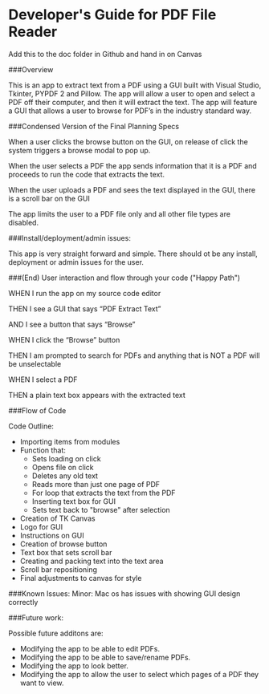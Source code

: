 # Developer's Guide for PDF File Reader 
Add this to the doc folder in Github and hand in on Canvas

###Overview 

This is an app to extract text from a PDF using a GUI built with Visual Studio, Tkinter, PYPDF 2 and Pillow. The app will allow a user to open and select a PDF off their computer, and then it will extract the text. The app will feature a GUI that allows a user to browse for PDF’s in the industry standard way.  


###Condensed Version of the Final Planning Specs

When a user clicks the browse button on the GUI, on release of click the system triggers a browse modal to pop up.  

When the user selects a PDF the app sends information that it is a PDF and proceeds to run the code that extracts the text. 

When the user uploads a PDF and sees the text displayed in the GUI, there is a scroll bar on the GUI

The app limits the user to a PDF file only and all other file types are disabled.

###Install/deployment/admin issues:

This app is very straight forward and simple. There should  ot be any install, deployment or admin issues for the user. 


###(End) User interaction and flow through your code ("Happy Path")

WHEN I run the app on my source code editor

THEN I see a GUI that says “PDF Extract Text” 

AND I see a button that says “Browse”  

WHEN I click the “Browse” button  

THEN I am prompted to search for PDFs and anything that is NOT a PDF will be unselectable 

WHEN I select a PDF  

THEN a plain text box appears with the extracted text  
 
###Flow of Code

Code Outline:

* Importing items from modules 
* Function that:
    * Sets loading on click
    * Opens file on click
    * Deletes any old text
    * Reads more than just one page of PDF
    * For loop that extracts the text from the PDF
    * Inserting text box for GUI
    * Sets text back to "browse" after selection
* Creation of TK Canvas
* Logo for GUI
* Instructions on GUI
* Creation of browse button 
* Text box that sets scroll bar 
* Creating and packing text into the text area 
* Scroll bar repositioning 
* Final adjustments to canvas for style 

###Known Issues: 
Minor: Mac os has issues with showing GUI design correctly

###Future work:

Possible future additons are:

* Modifying the app to be able to edit PDFs.
* Modifying the app to be able to save/rename PDFs.
* Modifying the app to look better. 
* Modifying the app to allow the user to select which pages of a PDF they want to view. 
